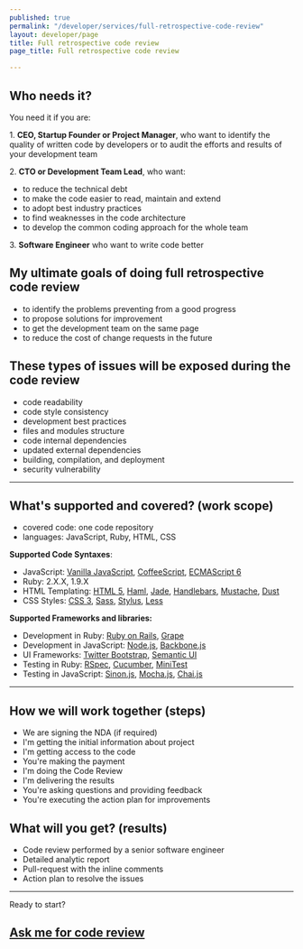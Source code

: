 ```yaml
---
published: true
permalink: "/developer/services/full-retrospective-code-review"
layout: developer/page
title: Full retrospective code review
page_title: Full retrospective code review

---
```


## Who needs it?

You need it if you are:

1\. **CEO, Startup Founder or Project Manager**,
who want to identify the quality of written code by developers
or to audit the efforts and results of your development team

2\. **CTO or Development Team Lead**, who want:

* to reduce the technical debt
* to make the code easier to read, maintain and extend
* to adopt best industry practices
* to find weaknesses in the code architecture
* to develop the common coding approach for the whole team

3\. **Software Engineer** who want to write code better

## My ultimate goals of doing full retrospective code review

* to identify the problems preventing from a good progress
* to propose solutions for improvement
* to get the development team on the same page
* to reduce the cost of change requests in the future

## These types of issues will be exposed during the code review

* code readability
* code style consistency
* development best practices
* files and modules structure
* code internal dependencies
* updated external dependencies
* building, compilation, and deployment
* security vulnerability

---

## What's supported and covered? (work scope)

* covered code: one code repository
* languages: JavaScript, Ruby, HTML, CSS

**Supported Code Syntaxes**:

* JavaScript: [Vanilla JavaScript](http://vanilla-js.com), [CoffeeScript](http://coffeescript.org), [ECMAScript 6](http://es6-features.org)
* Ruby: 2.X.X, 1.9.X
* HTML Templating: [HTML 5](https://en.wikipedia.org/wiki/HTML5), [Haml](http://haml.info), [Jade](http://jade-lang.com), [Handlebars](http://handlebarsjs.com/), [Mustache](https://mustache.github.io/#demo), [Dust](http://www.dustjs.com)
* CSS Styles: [CSS 3](https://en.wikipedia.org/wiki/Cascading_Style_Sheets), [Sass](http://sass-lang.com), [Stylus](http://stylus-lang.com), [Less](http://lesscss.org)

**Supported Frameworks and libraries:**

* Development in Ruby: [Ruby on Rails](https://github.com/rails/rails), [Grape](https://github.com/ruby-grape/grape)
* Development in JavaScript: [Node.js](https://nodejs.org), [Backbone.js](http://backbonejs.org)
* UI Frameworks: [Twitter Bootstrap](https://getbootstrap.com), [Semantic UI](http://semantic-ui.com)
* Testing in Ruby: [RSpec](http://rspec.info), [Cucumber](https://cucumber.io), [MiniTest](https://github.com/seattlerb/minitest)
* Testing in JavaScript: [Sinon.js](http://sinonjs.org), [Mocha.js](https://mochajs.org), [Chai.js](http://chaijs.com)

---

## How we will work together (steps)

* We are signing the NDA (if required)
* I'm getting the initial information about project
* I'm getting access to the code
* You're making the payment
* I'm doing the Code Review
* I'm delivering the results
* You're asking questions and providing feedback
* You're executing the action plan for improvements

## What will you get? (results)

* Code review performed by a senior software engineer
* Detailed analytic report
* Pull-request with the inline comments
* Action plan to resolve the issues

---

Ready to start?

## [Ask me for code review](https://goo.gl/forms/7wh9VrOyUTHplWug1)
